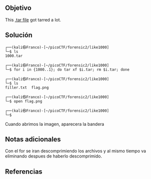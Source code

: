 ## Objetivo
This [.tar file](https://jupiter.challenges.picoctf.org/static/52084b5ad360b25f9af83933114324e0/1000.tar) got tarred a lot.
## Solución
```
┌──(kali㉿Franco)-[~/picoCTF/forensic2/like1000]
└─$ ls                                             
1000.tar

┌──(kali㉿Franco)-[~/picoCTF/forensic2/like1000]
└─$ for i in {1000..1}; do tar xf $i.tar; rm $i.tar; done

┌──(kali㉿Franco)-[~/picoCTF/forensic2/like1000]
└─$ ls
filler.txt  flag.png

┌──(kali㉿Franco)-[~/picoCTF/forensic2/like1000]
└─$ open flag.png 

┌──(kali㉿Franco)-[~/picoCTF/forensic2/like1000]
└─$
```
Cuando abrimos la imagen, aparecera la bandera
## Notas adicionales
Con el for se iran descomprimiendo los archivos y al mismo tiempo va eliminando despues de haberlo descomprimido.
## Referencias